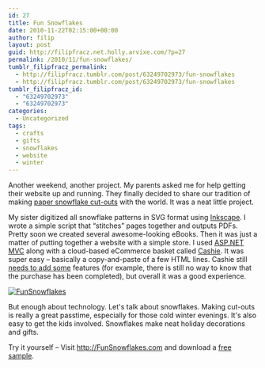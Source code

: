 ```yaml
---
id: 27
title: Fun Snowflakes
date: 2010-11-22T02:15:00+00:00
author: filip
layout: post
guid: http://filipfracz.net.holly.arvixe.com/?p=27
permalink: /2010/11/fun-snowflakes/
tumblr_filipfracz_permalink:
  - http://filipfracz.tumblr.com/post/63249702973/fun-snowflakes
  - http://filipfracz.tumblr.com/post/63249702973/fun-snowflakes
tumblr_filipfracz_id:
  - "63249702973"
  - "63249702973"
categories:
  - Uncategorized
tags:
  - crafts
  - gifts
  - snowflakes
  - website
  - winter
---
```

Another weekend, another project. My parents asked me for help getting their website up and running. They finally decided to share our tradition of making [paper snowflake cut-outs](http://FunSnowflakes.com) with the world. It was a neat little project.

My sister digitized all snowflake patterns in SVG format using [Inkscape](http://inkscape.org/ "Inkscape"). I wrote a simple script that &#8220;stitches&#8221; pages together and outputs PDFs. Pretty soon we created several awesome-looking eBooks. Then it was just a matter of putting together a website with a simple store. I used [ASP.NET MVC](http://aspnet.codeplex.com/) along with a cloud-based eCommerce basket called [Cashie](http://www.cashie.biz/ "Cashie"). It was super easy – basically a copy-and-paste of a few HTML lines. Cashie still [needs to add some](http://getsatisfaction.com/cashie/topics/cashie_should_hit_my_url_upon_successful_transaction) features (for example, there is still no way to know that the purchase has been completed), but overall it was a good experience.

[![FunSnowflakes](https://s3.amazonaws.com/basically_me_images/2010%2f11%2fFunSnowflakes.jpg)](http://FunSnowflakes.com)

But enough about technology. Let's talk about snowflakes. Making cut-outs is really a great passtime, especially for those cold winter evenings. It's also easy to get the kids involved. Snowflakes make neat holiday decorations and gifts.

Try it yourself – Visit [<http://FunSnowflakes.com>](http://FunSnowflakes.com "http://FunSnowflakes.com") and download a [free sample](http://FunSnowflakes.com/Download/Item/Free "Free Snowflake Cut-Outs").